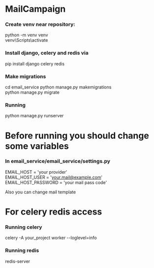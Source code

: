 # MailCampaign
### Create venv near repository:  
python -m venv venv  
venv\Scripts\activate  

### Install django, celery and redis via  
pip install django celery redis  

### Make migrations  
cd email_service
python manage.py makemigrations  
python manage.py migrate  

### Running  
python manage.py runserver  

# Before running you should change some variables  
### In email_service/email_service/settings.py  
EMAIL_HOST = 'your provider'  
EMAIL_HOST_USER = 'your.mail@example.com'  
EMAIL_HOST_PASSWORD = 'your mail pass code'  

Also you can change mail template  

# For celery redis access  
### Running celery  
celery -A your_project worker --loglevel=info  
### Running redis
redis-server
